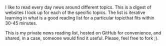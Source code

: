 I like to read every day news around different topics. This is a digest of websites I look up for each of the specific topics. The list is iterative learning in what is a good reading list for a particular topicthat fits within 30-45 minutes.

This is my private news reading list, hosted on GitHub for convenience, and shared, in a case, someone would find it useful. Please, feel free to fork ;).
